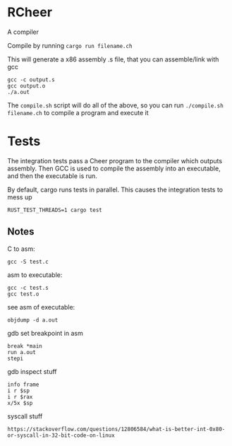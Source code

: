 # RCheer
A compiler

Compile by running `cargo run filename.ch`

This will generate a x86 assembly .s file, that you can assemble/link with gcc

```
gcc -c output.s
gcc output.o
./a.out
```

The `compile.sh` script will do all of the above, so you can run
`./compile.sh filename.ch` to compile a program and execute it

# Tests
The integration tests pass a Cheer program to the compiler which outputs assembly. Then GCC is used to compile the assembly into an executable, and then the executable is run.

By default, cargo runs tests in parallel. This causes the integration tests to mess up

`RUST_TEST_THREADS=1 cargo test`

## Notes
C to asm:
```
gcc -S test.c
```

asm to executable:
```
gcc -c test.s
gcc test.o
```

see asm of executable:
```
objdump -d a.out
```

gdb set breakpoint in asm
```
break *main
run a.out
stepi
```

gdb inspect stuff
```
info frame
i r $sp
i r $rax
x/5x $sp
```

syscall stuff
```
https://stackoverflow.com/questions/12806584/what-is-better-int-0x80-or-syscall-in-32-bit-code-on-linux
```